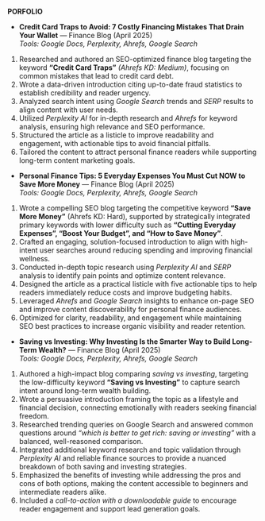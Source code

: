 **PORFOLIO**
* **Credit Card Traps to Avoid: 7 Costly Financing Mistakes That Drain Your Wallet** — Finance Blog (April 2025) <br> *Tools: Google Docs, Perplexity, Ahrefs, Google Search*  
1. Researched and authored an SEO-optimized finance blog targeting the keyword **“Credit Card Traps”** *(Ahrefs KD: Medium)*, focusing on common mistakes that lead to credit card debt.  
2. Wrote a data-driven introduction citing up-to-date fraud statistics to establish credibility and reader urgency.  
3. Analyzed search intent using *Google Search* trends and *SERP* results to align content with user needs.  
4. Utilized *Perplexity AI* for in-depth research and *Ahrefs* for keyword analysis, ensuring high relevance and SEO performance.  
5. Structured the article as a listicle to improve readability and engagement, with actionable tips to avoid financial pitfalls.  
6. Tailored the content to attract personal finance readers while supporting long-term content marketing goals.
* **Personal Finance Tips: 5 Everyday Expenses You Must Cut NOW to Save More Money** — Finance Blog (April 2025) <br> *Tools: Google Docs, Perplexity, Ahrefs, Google Search*  
1. Wrote a compelling SEO blog targeting the competitive keyword **“Save More Money”** (Ahrefs KD: Hard), supported by strategically integrated primary keywords with lower difficulty such as **“Cutting Everyday Expenses”, “Boost Your Budget”, and “How to Save Money”**.  
2. Crafted an engaging, solution-focused introduction to align with high-intent user searches around reducing spending and improving financial wellness.  
3. Conducted in-depth topic research using *Perplexity AI* and *SERP* analysis to identify pain points and optimize content relevance.  
4. Designed the article as a practical listicle with five actionable tips to help readers immediately reduce costs and improve budgeting habits.  
5. Leveraged *Ahrefs* and *Google Search* insights to enhance on-page SEO and improve content discoverability for personal finance audiences.  
6. Optimized for clarity, readability, and engagement while maintaining SEO best practices to increase organic visibility and reader retention.
* **Saving vs Investing: Why Investing Is the Smarter Way to Build Long-Term Wealth?** — Finance Blog (April 2025) <br> *Tools: Google Docs, Perplexity, Ahrefs, Google Search*  
1. Authored a high-impact blog comparing *saving vs investing*, targeting the low-difficulty keyword **“Saving vs Investing”** to capture search intent around long-term wealth building.  
2. Wrote a persuasive introduction framing the topic as a lifestyle and financial decision, connecting emotionally with readers seeking financial freedom.  
3. Researched trending queries on Google Search and answered common questions around *“which is better to get rich: saving or investing”* with a balanced, well-reasoned comparison.  
4. Integrated additional keyword research and topic validation through *Perplexity AI* and reliable finance sources to provide a nuanced breakdown of both saving and investing strategies.  
5. Emphasized the benefits of investing while addressing the pros and cons of both options, making the content accessible to beginners and intermediate readers alike.  
6. Included a *call-to-action with a downloadable guide* to encourage reader engagement and support lead generation goals.